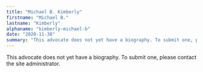 ```yaml
---
title: "Michael B. Kimberly"
firstname: "Michael B."
lastname: "Kimberly"
alphaname: "kimberly-michael-b"
date: "2020-11-30"
summary: "This advocate does not yet have a biography. To submit one, please contact the site administrator."
---
```

This advocate does not yet have a biography. To submit one, please contact the site administrator.


